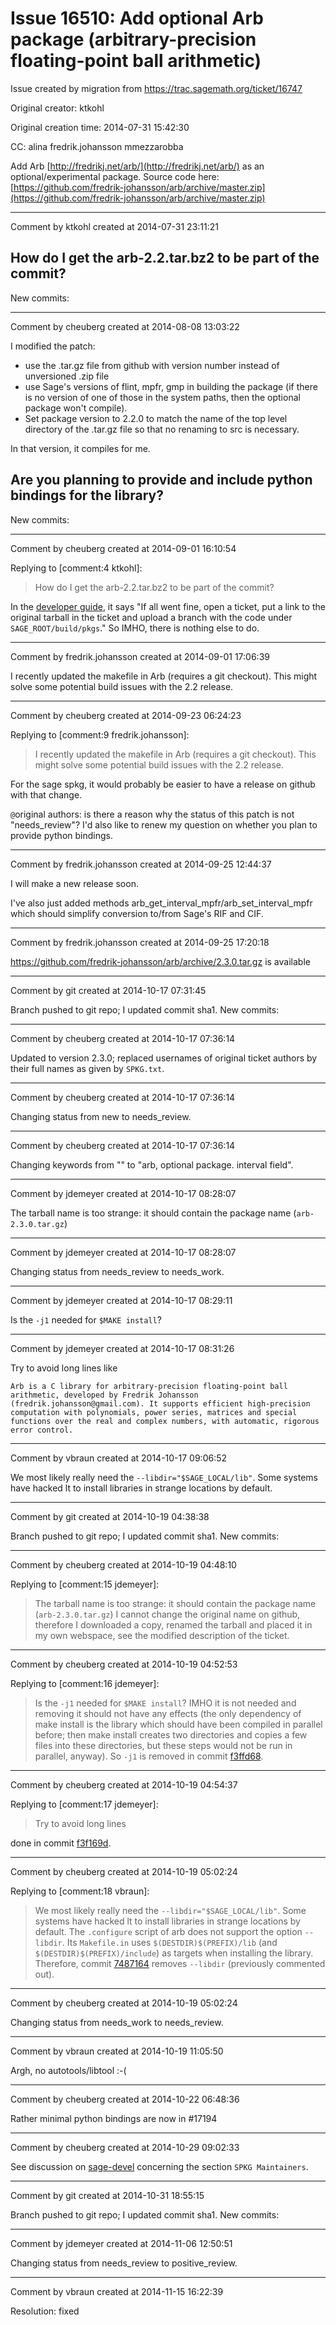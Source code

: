 # Issue 16510: Add optional Arb package (arbitrary-precision floating-point ball arithmetic)

Issue created by migration from https://trac.sagemath.org/ticket/16747

Original creator: ktkohl

Original creation time: 2014-07-31 15:42:30

CC:  alina fredrik.johansson mmezzarobba

Add Arb [http://fredrikj.net/arb/](http://fredrikj.net/arb/) as an optional/experimental package.
Source code here:  [https://github.com/fredrik-johansson/arb/archive/master.zip](https://github.com/fredrik-johansson/arb/archive/master.zip)


---

Comment by ktkohl created at 2014-07-31 23:11:21

How do I get the arb-2.2.tar.bz2 to be part of the commit?
----
New commits:


---

Comment by cheuberg created at 2014-08-08 13:03:22

I modified the patch:

- use the .tar.gz file from github with version number instead of unversioned .zip file
- use Sage's versions of flint, mpfr, gmp in building the package (if there is no version of one of those in the system paths, then the optional package won't compile).
- Set package version to 2.2.0 to match the name of the top level directory of the .tar.gz file so that no renaming to src is necessary.

In that version, it compiles for me.

Are you planning to provide and include python bindings for the library?
----
New commits:


---

Comment by cheuberg created at 2014-09-01 16:10:54

Replying to [comment:4 ktkohl]:
> How do I get the arb-2.2.tar.bz2 to be part of the commit?

In the [developer guide](http://www.sagemath.org/doc/developer/packaging.html#manual-package-build-and-installation), it says "If all went fine, open a ticket, put a link to the original tarball in the ticket and upload a branch with the code under `SAGE_ROOT/build/pkgs`." So IMHO, there is nothing else to do.


---

Comment by fredrik.johansson created at 2014-09-01 17:06:39

I recently updated the makefile in Arb (requires a git checkout). This might solve some potential build issues with the 2.2 release.


---

Comment by cheuberg created at 2014-09-23 06:24:23

Replying to [comment:9 fredrik.johansson]:
> I recently updated the makefile in Arb (requires a git checkout). This might solve some potential build issues with the 2.2 release.

For the sage spkg, it would probably be easier to have a release on github with that change.

`@`original authors: is there a reason why the status of this patch is not "needs_review"? I'd also like to renew my question on whether you plan to provide python bindings.


---

Comment by fredrik.johansson created at 2014-09-25 12:44:37

I will make a new release soon.

I've also just added methods arb_get_interval_mpfr/arb_set_interval_mpfr which should simplify conversion to/from Sage's RIF and CIF.


---

Comment by fredrik.johansson created at 2014-09-25 17:20:18

https://github.com/fredrik-johansson/arb/archive/2.3.0.tar.gz is available


---

Comment by git created at 2014-10-17 07:31:45

Branch pushed to git repo; I updated commit sha1. New commits:


---

Comment by cheuberg created at 2014-10-17 07:36:14

Updated to version 2.3.0; replaced usernames of original ticket authors by their full names as given by `SPKG.txt`.


---

Comment by cheuberg created at 2014-10-17 07:36:14

Changing status from new to needs_review.


---

Comment by cheuberg created at 2014-10-17 07:36:14

Changing keywords from "" to "arb, optional package. interval field".


---

Comment by jdemeyer created at 2014-10-17 08:28:07

The tarball name is too strange: it should contain the package name (`arb-2.3.0.tar.gz`)


---

Comment by jdemeyer created at 2014-10-17 08:28:07

Changing status from needs_review to needs_work.


---

Comment by jdemeyer created at 2014-10-17 08:29:11

Is the `-j1` needed for `$MAKE install`?


---

Comment by jdemeyer created at 2014-10-17 08:31:26

Try to avoid long lines like

```
Arb is a C library for arbitrary-precision floating-point ball arithmetic, developed by Fredrik Johansson (fredrik.johansson@gmail.com). It supports efficient high-precision computation with polynomials, power series, matrices and special functions over the real and complex numbers, with automatic, rigorous error control.
```



---

Comment by vbraun created at 2014-10-17 09:06:52

We most likely really need the `--libdir="$SAGE_LOCAL/lib"`. Some systems have hacked lt to install libraries in strange locations by default.


---

Comment by git created at 2014-10-19 04:38:38

Branch pushed to git repo; I updated commit sha1. New commits:


---

Comment by cheuberg created at 2014-10-19 04:48:10

Replying to [comment:15 jdemeyer]:
> The tarball name is too strange: it should contain the package name (`arb-2.3.0.tar.gz`)
I cannot change the original name on github, therefore I downloaded a copy, renamed the tarball and placed it in my own webspace, see the modified description of the ticket.


---

Comment by cheuberg created at 2014-10-19 04:52:53

Replying to [comment:16 jdemeyer]:
> Is the `-j1` needed for `$MAKE install`?
IMHO it is not needed and removing it should not have any effects (the only dependency of make install is the library which should have been compiled in parallel before; then make install creates two directories and copies a few files into these directories, but these steps would not be run in parallel, anyway). So `-j1` is removed in commit [f3ffd68](http://git.sagemath.org/sage.git/commit/?id=f3ffd68f4cab80fa7177b451557a7a5947725324).


---

Comment by cheuberg created at 2014-10-19 04:54:37

Replying to [comment:17 jdemeyer]:
> Try to avoid long lines

done in commit [f3f169d](http://git.sagemath.org/sage.git/commit/?id=f3f169d1af46a1a1f3ad30fb16cf048b348f938c).


---

Comment by cheuberg created at 2014-10-19 05:02:24

Replying to [comment:18 vbraun]:
> We most likely really need the `--libdir="$SAGE_LOCAL/lib"`. Some systems have hacked lt to install libraries in strange locations by default. 
The `.configure` script of arb does not support the option `--libdir`. Its `Makefile.in` uses `$(DESTDIR)$(PREFIX)/lib` (and `$(DESTDIR)$(PREFIX)/include`) as targets when installing the library.
Therefore, commit [7487164](http://git.sagemath.org/sage.git/commit/?id=74871647fade608ce1b4b2be7d4ca08a7e6da63c) removes `--libdir` (previously commented out).


---

Comment by cheuberg created at 2014-10-19 05:02:24

Changing status from needs_work to needs_review.


---

Comment by vbraun created at 2014-10-19 11:05:50

Argh, no autotools/libtool :-(


---

Comment by cheuberg created at 2014-10-22 06:48:36

Rather minimal python bindings are now in #17194


---

Comment by cheuberg created at 2014-10-29 09:02:33

See discussion on [sage-devel](https://groups.google.com/forum/#!topic/sage-devel/-MZAvj8qxVk) concerning the section `SPKG Maintainers`.


---

Comment by git created at 2014-10-31 18:55:15

Branch pushed to git repo; I updated commit sha1. New commits:


---

Comment by jdemeyer created at 2014-11-06 12:50:51

Changing status from needs_review to positive_review.


---

Comment by vbraun created at 2014-11-15 16:22:39

Resolution: fixed
